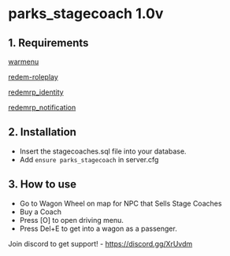 # parks_stagecoach 1.0v

## 1. Requirements
[warmenu](https://github.com/warxander/warmenu)

[redem-roleplay](https://github.com/RedEM-RP/redem_roleplay/)

[redemrp_identity](https://github.com/RedEM-RP/redemrp_identity/)

[redemrp_notification](https://github.com/Ktos93/redemrp_notification/)

## 2. Installation
- Insert the stagecoaches.sql file into your database.
- Add ```ensure parks_stagecoach``` in server.cfg

## 3. How to use
- Go to Wagon Wheel on map for NPC that Sells Stage Coaches
- Buy a Coach
- Press [O] to open driving menu.
- Press Del+E to get into a wagon as a passenger.

Join discord to get support! - https://discord.gg/XrUvdm
